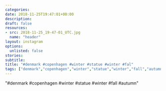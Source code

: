 ```yaml
---
categories:
date: 2018-11-25T19:47:01+00:00
description:
draft: false
resources:
- src: 2018-11-25_19-47-01_UTC.jpg
  name: "header"
layout: instagram
options:
  unlisted: false
stories:
subtitle:
title: "#denmark #copenhagen #winter #statue #winter #fal"
tags: ["denmark","copenhagen","winter","statue","winter","fall","autumn"]
---
```


"#denmark #copenhagen #winter #statue #winter #fall #autumn"
